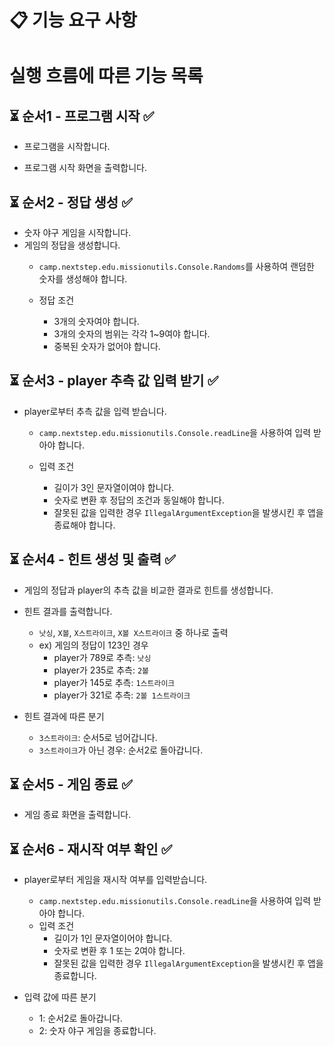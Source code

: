# 📋 기능 요구 사항

# 실행 흐름에 따른 기능 목록

## ⏳ 순서1 - 프로그램 시작 ✅

* 프로그램을 시작합니다.

* 프로그램 시작 화면을 출력합니다.

## ⏳ 순서2 - 정답 생성 ✅

* 숫자 야구 게임을 시작합니다.
* 게임의 정답을 생성합니다.
    * `camp.nextstep.edu.missionutils.Console.Randoms`를 사용하여 랜덤한 숫자를 생성해야 합니다.

    * 정답 조건
        * 3개의 숫자여야 합니다.
        * 3개의 숫자의 범위는 각각 1~9여야 합니다.
        * 중복된 숫자가 없어야 합니다.

## ⏳ 순서3 - player 추측 값 입력 받기 ✅

* player로부터 추측 값을 입력 받습니다.
    * `camp.nextstep.edu.missionutils.Console.readLine`을 사용하여 입력 받아야 합니다.

    * 입력 조건
        * 길이가 3인 문자열이여야 합니다.
        * 숫자로 변환 후 정답의 조건과 동일해야 합니다.
        * 잘못된 값을 입력한 경우 `IllegalArgumentException`을 발생시킨 후 앱을 종료해야 합니다.

## ⏳ 순서4 - 힌트 생성 및 출력 ✅

* 게임의 정답과 player의 추측 값을 비교한 결과로 힌트를 생성합니다.
* 힌트 결과를 출력합니다.

    * `낫싱`, `X볼`, `X스트라이크`, `X볼 X스트라이크` 중 하나로 출력
    * ex) 게임의 정답이 123인 경우
        * player가 789로 추측: `낫싱`
        * player가 235로 추측: `2볼`
        * player가 145로 추측: `1스트라이크`
        * player가 321로 추측: `2볼 1스트라이크`

* 힌트 결과에 따른 분기
    * `3스트라이크`: 순서5로 넘어갑니다.
    * `3스트라이크`가 아닌 경우: 순서2로 돌아갑니다.

## ⏳ 순서5 - 게임 종료 ✅

* 게임 종료 화면을 출력합니다.

## ⏳ 순서6 - 재시작 여부 확인 ✅

* player로부터 게임을 재시작 여부를 입력받습니다.
    * `camp.nextstep.edu.missionutils.Console.readLine`을 사용하여 입력 받아야 합니다.
    * 입력 조건
        * 길이가 1인 문자열이어야 합니다.
        * 숫자로 변환 후 1 또는 2여야 합니다.
        * 잘못된 값을 입력한 경우 `IllegalArgumentException`을 발생시킨 후 앱을 종료합니다.

* 입력 값에 따른 분기
    * 1: 순서2로 돌아갑니다.
    * 2: 숫자 야구 게임을 종료합니다.
